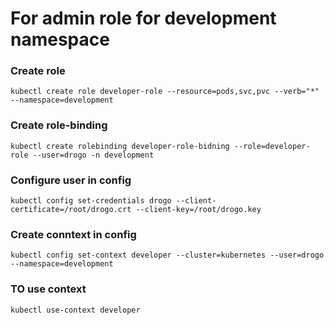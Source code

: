 # For admin role for development namespace

### Create role
```
kubectl create role developer-role --resource=pods,svc,pvc --verb="*" --namespace=development
```

### Create role-binding
```
kubectl create rolebinding developer-role-bidning --role=developer-role --user=drogo -n development
```
### Configure user in config
```
kubectl config set-credentials drogo --client-certificate=/root/drogo.crt --client-key=/root/drogo.key
```

### Create conntext in config
```
kubectl config set-context developer --cluster=kubernetes --user=drogo --namespace=development
```

### TO use context
```
kubectl use-context developer
